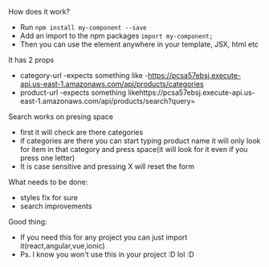 How does it work?

- Run `npm install my-component --save`
- Add an import to the npm packages `import my-component;`
- Then you can use the element anywhere in your template, JSX, html etc

It has 2 props

- category-url -expects something like -https://pcsa57ebsj.execute-api.us-east-1.amazonaws.com/api/products/categories
- product-url -expects something likehttps://pcsa57ebsj.execute-api.us-east-1.amazonaws.com/api/products/search?query=

Search works on presing space

- first it will check are there categories
- if categories are there you can start typing product name it will only look for item in that category and press space(it will look for it even if you press one letter)
- It is case sensitive and pressing X will reset the form

What needs to be done:

- styles fix for sure
- search improvements

Good thing:

- If you need this for any project you can just import it(react,angular,vue,ionic)
- Ps. I know you won't use this in your project :D lol :D
